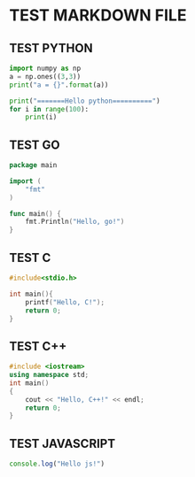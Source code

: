 # TEST MARKDOWN FILE

## TEST PYTHON
```python
import numpy as np
a = np.ones((3,3))
print("a = {}".format(a))

print("=======Hello python==========")
for i in range(100):
    print(i)

```

## TEST GO
```go
package main

import (
    "fmt"
)

func main() {
    fmt.Println("Hello, go!")
}
```

## TEST C
```c
#include<stdio.h>

int main(){
    printf("Hello, C!");
    return 0;
}
```

## TEST C++
```c++
#include <iostream>
using namespace std;
int main()
{
    cout << "Hello, C++!" << endl;
    return 0;
}
```
## TEST JAVASCRIPT
```javascript
console.log("Hello js!")
```

